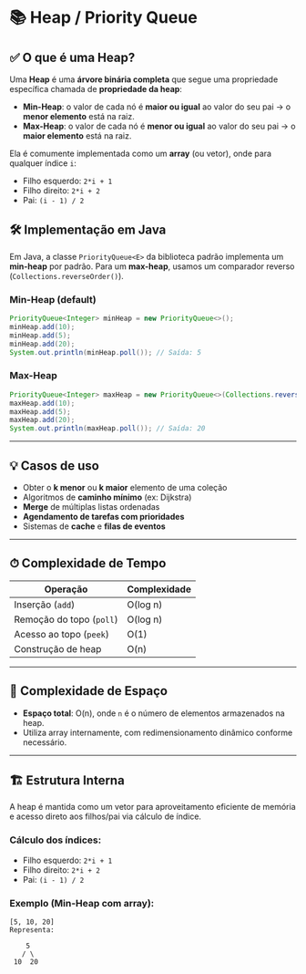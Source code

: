 # 📚 Heap / Priority Queue

## ✅ O que é uma Heap?

Uma **Heap** é uma **árvore binária completa** que segue uma propriedade específica chamada de **propriedade da heap**:

- **Min-Heap**: o valor de cada nó é **maior ou igual** ao valor do seu pai → o **menor elemento** está na raiz.
- **Max-Heap**: o valor de cada nó é **menor ou igual** ao valor do seu pai → o **maior elemento** está na raiz.

Ela é comumente implementada como um **array** (ou vetor), onde para qualquer índice `i`:
- Filho esquerdo: `2*i + 1`
- Filho direito: `2*i + 2`
- Pai: `(i - 1) / 2`

## 🛠 Implementação em Java

Em Java, a classe `PriorityQueue<E>` da biblioteca padrão implementa um **min-heap** por padrão. Para um **max-heap**, usamos um comparador reverso (`Collections.reverseOrder()`).

### Min-Heap (default)
```java
PriorityQueue<Integer> minHeap = new PriorityQueue<>();
minHeap.add(10);
minHeap.add(5);
minHeap.add(20);
System.out.println(minHeap.poll()); // Saída: 5
```

### Max-Heap
```java
PriorityQueue<Integer> maxHeap = new PriorityQueue<>(Collections.reverseOrder());
maxHeap.add(10);
maxHeap.add(5);
maxHeap.add(20);
System.out.println(maxHeap.poll()); // Saída: 20
```
---
## 💡 Casos de uso

- Obter o **k menor** ou **k maior** elemento de uma coleção
- Algoritmos de **caminho mínimo** (ex: Dijkstra)
- **Merge** de múltiplas listas ordenadas
- **Agendamento de tarefas com prioridades**
- Sistemas de **cache** e **filas de eventos**

---

## ⏱ Complexidade de Tempo

| Operação                 | Complexidade |
|--------------------------|--------------|
| Inserção (`add`)         | O(log n)     |
| Remoção do topo (`poll`) | O(log n)     |
| Acesso ao topo (`peek`)  | O(1)         |
| Construção de heap       | O(n)         |

---

## 🧠 Complexidade de Espaço

- **Espaço total**: O(n), onde `n` é o número de elementos armazenados na heap.
- Utiliza array internamente, com redimensionamento dinâmico conforme necessário.

---

## 🏗 Estrutura Interna

A heap é mantida como um vetor para aproveitamento eficiente de memória e acesso direto aos filhos/pai via cálculo de índice.

### Cálculo dos índices:
- Filho esquerdo: `2*i + 1`
- Filho direito: `2*i + 2`
- Pai: `(i - 1) / 2`

### Exemplo (Min-Heap com array):
```
[5, 10, 20]
Representa:

    5
   / \
 10  20
```

